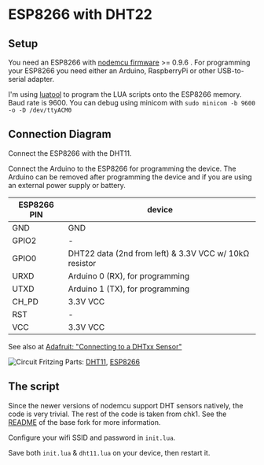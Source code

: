 # ESP8266 with DHT22

## Setup

You need an ESP8266 with [nodemcu firmware](https://github.com/nodemcu/nodemcu-firmware) >= 0.9.6 . For programming your ESP8266 you need either an Arduino, RaspberryPi or other USB-to-serial adapter.

I'm using [luatool](https://github.com/4refr0nt/luatool) to program the LUA scripts onto the ESP8266 memory. Baud rate is 9600. You can debug using minicom with `sudo minicom -b 9600 -o -D /dev/ttyACM0`

## Connection Diagram

Connect the ESP8266 with the DHT11.

Connect the Arduino to the ESP8266 for programming the device. The Arduino can be removed after programming the device and if you are using an external power supply or battery.

ESP8266 PIN | device
----------- | -------
GND         | GND
GPIO2       | -
GPIO0       | DHT22 data (2nd from left) & 3.3V VCC w/ 10kΩ resistor
URXD        | Arduino 0 (RX), for programming
UTXD        | Arduino 1 (TX), for programming
CH_PD       | 3.3V VCC
RST         | -
VCC         | 3.3V VCC

See also at [Adafruit: "Connecting to a DHTxx Sensor"](https://learn.adafruit.com/dht/connecting-to-a-dhtxx-sensor)

![Circuit](circuit.png)
Fritzing Parts: [DHT11](https://github.com/adafruit/Fritzing-Library/blob/master/parts/DHT11%20Humitidy%20and%20Temperature%20Sensor.fzpz), [ESP8266](https://github.com/ydonnelly/ESP8266_fritzing)

## The script

Since the newer versions of nodemcu support DHT sensors natively, the code is very trivial. The rest of the code is taken from chk1. See the [README](https://github.com/chk1/esp8266-dht11-opensensemap/blob/master/README.md) of the base fork for more information.

Configure your wifi SSID and password in `init.lua`.

Save both `init.lua` & `dht11.lua` on your device, then restart it.
